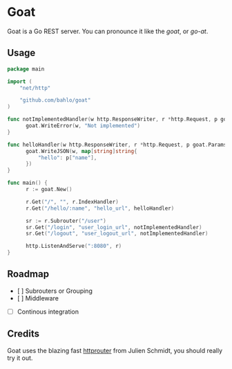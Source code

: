 # Goat

Goat is a Go REST server. You can pronounce it like the _goat_, or
_go-at_.

## Usage
```go
package main

import (
    "net/http"

    "github.com/bahlo/goat"
)

func notImplementedHandler(w http.ResponseWriter, r *http.Request, p goat.Params) {
      goat.WriteError(w, "Not implemented")
}

func helloHandler(w http.ResponseWriter, r *http.Request, p goat.Params) {
      goat.WriteJSON(w, map[string]string{
          "hello": p["name"],
      })
}

func main() {
      r := goat.New()

      r.Get("/", "", r.IndexHandler)
      r.Get("/hello/:name", "hello_url", helloHandler)

      sr := r.Subrouter("/user")
      sr.Get("/login", "user_login_url", notImplementedHandler)
      sr.Get("/logout", "user_logout_url", notImplementedHandler)

      http.ListenAndServe(":8080", r)
}
```

## Roadmap
* [ ] Subrouters or Grouping
* [ ] Middleware
* [ ] Continous integration

## Credits
Goat uses the blazing fast
[httprouter](https://github.com/julienschmidt/httprouter) from Julien Schmidt,
you should really try it out.


